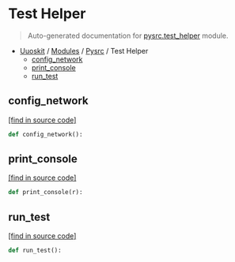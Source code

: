 # Test Helper

> Auto-generated documentation for [pysrc.test_helper](https://github.com/uuosio/UUOSKit/blob/master/pysrc/test_helper.py) module.

- [Uuoskit](../README.md#uuoskit-index) / [Modules](../MODULES.md#uuoskit-modules) / [Pysrc](index.md#pysrc) / Test Helper
    - [config_network](#config_network)
    - [print_console](#print_console)
    - [run_test](#run_test)

## config_network

[[find in source code]](https://github.com/uuosio/UUOSKit/blob/master/pysrc/test_helper.py#L7)

```python
def config_network():
```

## print_console

[[find in source code]](https://github.com/uuosio/UUOSKit/blob/master/pysrc/test_helper.py#L55)

```python
def print_console(r):
```

## run_test

[[find in source code]](https://github.com/uuosio/UUOSKit/blob/master/pysrc/test_helper.py#L60)

```python
def run_test():
```
